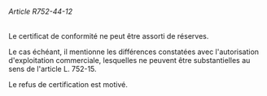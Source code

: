 ###### Article R752-44-12

Le certificat de conformité ne peut être assorti de réserves.

Le cas échéant, il mentionne les différences constatées avec l'autorisation d'exploitation commerciale, lesquelles ne peuvent être substantielles au sens de l'article L. 752-15.

Le refus de certification est motivé.

